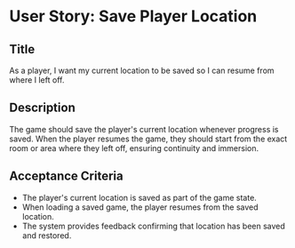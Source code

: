 
# User Story: Save Player Location

## Title
As a player, I want my current location to be saved so I can resume from where I left off.

## Description
The game should save the player's current location whenever progress is saved. When the player resumes the game, they should start from the exact room or area where they left off, ensuring continuity and immersion.

## Acceptance Criteria
- The player's current location is saved as part of the game state.
- When loading a saved game, the player resumes from the saved location.
- The system provides feedback confirming that location has been saved and restored.

